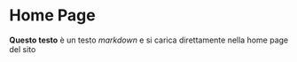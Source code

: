 # Home Page

**Questo testo** è un testo _markdown_
e si carica direttamente nella home page del sito